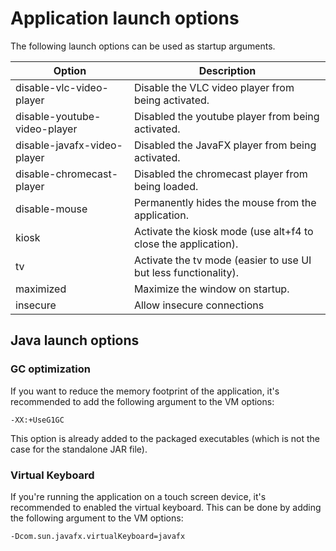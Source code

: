# Application launch options

The following launch options can be used as startup arguments.

| Option                       | Description                                                     |
|------------------------------|-----------------------------------------------------------------|
| disable-vlc-video-player     | Disable the VLC video player from being activated.              |
| disable-youtube-video-player | Disabled the youtube player from being activated.               |
| disable-javafx-video-player  | Disabled the JavaFX player from being activated.                |
| disable-chromecast-player    | Disabled the chromecast player from being loaded.               |
| disable-mouse                | Permanently hides the mouse from the application.               |
| kiosk                        | Activate the kiosk mode (use alt+f4 to close the application).  |
| tv                           | Activate the tv mode (easier to use UI but less functionality). |
| maximized                    | Maximize the window on startup.                                 |
| insecure                     | Allow insecure connections                                      |

## Java launch options

### GC optimization

If you want to reduce the memory footprint of the application, it's recommended to add the following argument to the VM
options:

    -XX:+UseG1GC

This option is already added to the packaged executables
(which is not the case for the standalone JAR file).

### Virtual Keyboard

If you're running the application on a touch screen device, it's recommended to enabled the virtual keyboard. This can
be done by adding the following argument to the VM options:

    -Dcom.sun.javafx.virtualKeyboard=javafx